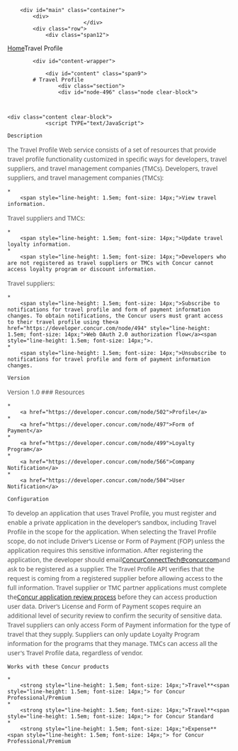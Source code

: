 
        <div id="main" class="container">
            <div>
                            </div>
            <div class="row">
                <div class="span12">
<div class="breadcrumbs"><a href="/">Home</a>Travel Profile</div>
                </div>
            </div>

            <div id="content-wrapper">
<!-- <div class="row"> -->
                <div id="content" class="span9">
            # Travel Profile
                    <div class="section">
                    <div id="node-496" class="node clear-block">


    
    <div class="content clear-block">
                <script TYPE="text/JavaScript"> 
<!--
function popup(mylink, windowname)
{
if (! window.focus)return true;
var href;
if (typeof(mylink) == 'string')
   href=mylink;
else
   href=mylink.href;
window.open(href, windowname, 'width=1000,height=600,scrollbars=yes, resizable=yes');
return false;
}
//-->
</script>
    <style type="text/css">
.overflow_box{
border: 1px solid grey;
padding: .5em;
overflow: auto;
background-color: #DBDBDB;
font-family:"Courier New", Courier, monospace;
font-size:11px;
}
.xml-attribute {color: #009900}
.xml-value {color: #ce7b00}
.ST0 {color: #00007c; font-family: Monospaced; font-weight: bold}
.xml-tag {color: #0000e6}
.bullet_in {margin-left: 14px}
.p_margin_top {margin-top: 14px}
.overflow_box1 {border: 0px solid grey;
padding: .5em;
overflow: auto;
background-color: #DBDBDB;
font-family:"Courier New", Courier, monospace;
font-size:12px;
}
p {
margin-bottom: 8px;
margin-top: 8px;
font-family: wf_segoe-ui_normal,"Segoe UI","Segoe WP",Tahoma,Arial,sans-serif;
font-weight: 400;
font-size: 14px;
line-height: 1.5em;
color: #505050;
}
ul {
margin-bottom: 8px;
margin-top: 8px;
font-family: wf_segoe-ui_normal,"Segoe UI","Segoe WP",Tahoma,Arial,sans-serif;
font-weight: 400;
font-size: 14px;
line-height: 1.5em;
color: #505050;
}
ol {
margin-bottom: 8px;
margin-top: 8px;
font-family: wf_segoe-ui_normal,"Segoe UI","Segoe WP",Tahoma,Arial,sans-serif;
font-weight: 400;
font-size: 14px;
line-height: 1.5em;
color: #505050;
}
li {
margin-bottom: 8px;
margin-top: 8px;
font-family: wf_segoe-ui_normal,"Segoe UI","Segoe WP",Tahoma,Arial,sans-serif;
font-weight: 400;
font-size: 14px;
line-height: 1.5em;
color: #505050;
}
dl {
margin-bottom: 8px;
margin-top: 8px;
font-family: wf_segoe-ui_normal,"Segoe UI","Segoe WP",Tahoma,Arial,sans-serif;
font-weight: 400;
font-size: 14px;
line-height: 1.5em;
color: #505050;
}
dd {
margin-bottom: 8px;
margin-top: 8px;
font-family: wf_segoe-ui_normal,"Segoe UI","Segoe WP",Tahoma,Arial,sans-serif;
font-weight: 400;
font-size: 14px;
line-height: 1.5em;
color: #505050;
}
dt {
margin-bottom: 8px;
margin-top: 8px;
font-family: wf_segoe-ui_normal,"Segoe UI","Segoe WP",Tahoma,Arial,sans-serif;
font-weight: 400;
font-size: 14px;
line-height: 1.5em;
color: #505050;
}
h1 {
margin-bottom: 12px;
margin-top: 12px;
font-family: wf_segoe-ui_normal,"Segoe UI","Segoe WP",Tahoma,Arial,sans-serif;
font-weight: 600;
font-size: 42px;
line-height: 1.5em;
color: #505050;
}
h2 {
    margin-bottom: 12px;
    margin-top: 12px;
    font-family: wf_segoe-ui_normal,"Segoe UI","Segoe WP",Tahoma,Arial,sans-serif;
    font-weight: 400;
    font-size: 36px;
    line-height: 1.5em;
    color: rgb(0,120,201);
}
h3 {
margin: 0 0 12px;
font-family: wf_segoe-ui_light,"Segoe UI Light","Segoe WP Light","Segoe UI","Segoe WP",Tahoma,Arial,sans-serif;
font-weight: 400;
font-size: 30px;
line-height: 1.2em;
color: rgb(0,120,201);
}
h3_gray {
margin: 0 0 12px;
font-family: wf_segoe-ui_light,"Segoe UI Light","Segoe WP Light","Segoe UI","Segoe WP",Tahoma,Arial,sans-serif;
font-weight: 400;
font-size: 30px;
line-height: 1.2em;
color: #505050;
}
h4 {
    margin: 0 0 12px;
    font-family: wf_segoe-ui_light,"Segoe UI Light","Segoe WP Light","Segoe UI","Segoe WP",Tahoma,Arial,sans-serif;
    font-weight: 400;
    font-size: 24px;
    line-height: 1.2em;
    color: #3B3B3B;
}
td {
margin-bottom: 8px;
margin-top: 8px;
font-family: wf_segoe-ui_normal,"Segoe UI","Segoe WP",Tahoma,Arial,sans-serif;
font-weight: 400;
font-size: 14px;
line-height: 1.5em;
color: #505050;
}
tr {
margin-bottom: 8px;
margin-top: 8px;
font-family: wf_segoe-ui_normal,"Segoe UI","Segoe WP",Tahoma,Arial,sans-serif;
font-weight: 400;
font-size: 14px;
line-height: 1.5em;
color: #505050;
}   </style>

### 
    Description
The Travel Profile Web service consists of a set of resources that provide travel profile functionality customized in specific ways for developers, travel suppliers, and travel management companies (TMCs).
<span style="line-height: 1.5em; font-size: 14px;">Developers, travel suppliers, and travel management companies (TMCs):

    * 
        <span style="line-height: 1.5em; font-size: 14px;">View travel information.

<span style="line-height: 1.5em; font-size: 14px;">Travel suppliers and TMCs:

    * 
        <span style="line-height: 1.5em; font-size: 14px;">Update travel loyalty information.
    * 
        <span style="line-height: 1.5em; font-size: 14px;">Developers who are not registered as travel suppliers or TMCs with Concur cannot access loyalty program or discount information.

<span style="line-height: 1.5em; font-size: 14px;">Travel suppliers:

    * 
        <span style="line-height: 1.5em; font-size: 14px;">Subscribe to notifications for travel profile and form of payment information changes. To obtain notifications, the Concur users must grant access to their travel profile using the<a href="https://developer.concur.com/node/494" style="line-height: 1.5em; font-size: 14px;">Web OAuth 2.0 authorization flow</a><span style="line-height: 1.5em; font-size: 14px;">.
    * 
        <span style="line-height: 1.5em; font-size: 14px;">Unsubscribe to notifications for travel profile and form of payment information changes.

### 
    Version
<p style="font-size: 14px;">Version 1.0
### 
    Resources

    * 
        <a href="https://developer.concur.com/node/502">Profile</a>
    * 
        <a href="https://developer.concur.com/node/497">Form of Payment</a>
    * 
        <a href="https://developer.concur.com/node/499">Loyalty Program</a>
    * 
        <a href="https://developer.concur.com/node/566">Company Notification</a>
    * 
        <a href="https://developer.concur.com/node/504">User Notification</a>

### 
    Configuration
To develop an application that uses Travel Profile, you must register and enable a private application in the developer&rsquo;s sandbox, including Travel Profile in the scope for the application. When selecting the Travel Profile scope, do not include Driver&rsquo;s License or Form of Payment (FOP) unless the application requires this sensitive information. After registering the application, the developer should email<a href="mailto:ConcurConnectTech@concur.com">ConcurConnectTech@concur.com</a>and ask to be registered as a supplier. The Travel Profile API verifies that the request is coming from a registered supplier before allowing access to the full information.
Travel supplier or TMC partner applications must complete the<a href="https://developer.concur.com/node/624/">Concur application review process</a> before they can access production user data. Driver&rsquo;s License and Form of Payment scopes require an additional level of security review to confirm the security of sensitive data. Travel suppliers can only access Form of Payment information for the type of travel that they supply. Suppliers can only update Loyalty Program information for the programs that they manage. TMCs can access all the user's Travel Profile data, regardless of vendor.
### 
    Works with these Concur products

    * 
        <strong style="line-height: 1.5em; font-size: 14px;">Travel**<span style="line-height: 1.5em; font-size: 14px;"> for Concur Professional/Premium
    * 
        <strong style="line-height: 1.5em; font-size: 14px;">Travel**<span style="line-height: 1.5em; font-size: 14px;"> for Concur Standard
    * 
        <strong style="line-height: 1.5em; font-size: 14px;">Expense**<span style="line-height: 1.5em; font-size: 14px;"> for Concur Professional/Premium

